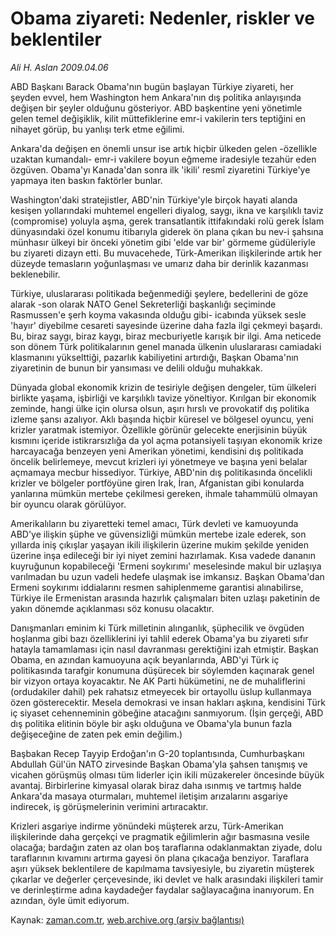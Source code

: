 # Obama ziyareti: Nedenler, riskler ve beklentiler

*Ali H. Aslan 2009.04.06*

<tr><td class="metin" colspan="2" style="padding-top: 20px; padding-left: 5px; padding-right: 10px;">ABD Başkanı Barack Obama'nın bugün başlayan Türkiye ziyareti, her şeyden evvel, hem Washington hem Ankara'nın dış politika anlayışında değişen bir şeyler olduğunu gösteriyor. ABD başkentine yeni yönetimle gelen temel değişiklik, kilit müttefiklerine emr-i vakilerin ters teptiğini en nihayet görüp, bu yanlışı terk etme eğilimi.</td></tr><tr><td class="metin" colspan="2" style="padding-top: 20px; padding-left: 5px; padding-right: 10px;"><p>Ankara'da değişen en önemli unsur ise artık hiçbir ülkeden gelen -özellikle uzaktan kumandalı- emr-i vakilere boyun eğmeme iradesiyle tezahür eden özgüven. Obama'yı Kanada'dan sonra ilk 'ikili' resmî ziyaretini Türkiye'ye yapmaya iten baskın faktörler bunlar.
<p> Washington'daki stratejistler, ABD'nin Türkiye'yle birçok hayati alanda kesişen yollarındaki muhtemel engelleri diyalog, saygı, ikna ve karşılıklı taviz (compromise) yoluyla aşma, gerek transatlantik ittifakındaki rolü gerek İslam dünyasındaki özel konumu itibarıyla giderek ön plana çıkan bu nev-i şahsına münhasır ülkeyi bir önceki yönetim gibi 'elde var bir' görmeme güdüleriyle bu ziyareti dizayn etti. Bu muvacehede, Türk-Amerikan ilişkilerinde artık her düzeyde temasların yoğunlaşması ve umarız daha bir derinlik kazanması beklenebilir. 
<p> Türkiye, uluslararası politikada beğenmediği şeylere, bedellerini de göze alarak -son olarak NATO Genel Sekreterliği başkanlığı seçiminde Rasmussen'e şerh koyma vakasında olduğu gibi- icabında yüksek sesle 'hayır' diyebilme cesareti sayesinde üzerine daha fazla ilgi çekmeyi başardı. Bu, biraz saygı, biraz kaygı, biraz mecburiyetle karışık bir ilgi. Ama neticede son dönem Türk politikalarının genel manada ülkenin uluslararası camiadaki klasmanını yükselttiği, pazarlık kabiliyetini artırdığı, Başkan Obama'nın ziyaretinin de bunun bir yansıması ve delili olduğu muhakkak.
<p> Dünyada global ekonomik krizin de tesiriyle değişen dengeler, tüm ülkeleri birlikte yaşama, işbirliği ve karşılıklı tavize yöneltiyor. Kırılgan bir ekonomik zeminde, hangi ülke için olursa olsun, aşırı hırslı ve provokatif dış politika izleme şansı azalıyor. Aklı başında hiçbir küresel ve bölgesel oyuncu, yeni krizler yaratmak istemiyor. Özellikle görünür gelecekte enerjisinin büyük kısmını içeride istikrarsızlığa da yol açma potansiyeli taşıyan ekonomik krize harcayacağa benzeyen yeni Amerikan yönetimi, kendisini dış politikada öncelik belirlemeye, mevcut krizleri iyi yönetmeye ve başına yeni belalar açmamaya mecbur hissediyor. Türkiye, ABD'nin dış politikasında öncelikli krizler ve bölgeler portföyüne giren Irak, İran, Afganistan gibi konularda yanlarına mümkün mertebe çekilmesi gereken, ihmale tahammülü olmayan bir oyuncu olarak görülüyor. 
<p> Amerikalıların bu ziyaretteki temel amacı, Türk devleti ve kamuoyunda ABD'ye ilişkin şüphe ve güvensizliği mümkün mertebe izale ederek, son yıllarda iniş çıkışlar yaşayan ikili ilişkilerin üzerine mukim şekilde yeniden üzerine inşa edileceği bir iyi niyet zemini hazırlamak. Kısa vadede dananın kuyruğunun kopabileceği 'Ermeni soykırımı' meselesinde makul bir uzlaşıya varılmadan bu uzun vadeli hedefe ulaşmak ise imkansız. Başkan Obama'dan Ermeni soykırımı iddialarını resmen sahiplenmeme garantisi alınabilirse, Türkiye ile Ermenistan arasında hazırlık çalışmaları biten uzlaşı paketinin de yakın dönemde açıklanması söz konusu olacaktır. 
<p> Danışmanları eminim ki Türk milletinin alınganlık, şüphecilik ve övgüden hoşlanma gibi bazı özelliklerini iyi tahlil ederek Obama'ya bu ziyareti sıfır hatayla tamamlaması için nasıl davranması gerektiğini izah etmiştir. Başkan Obama, en azından kamuoyuna açık beyanlarında, ABD'yi Türk iç politikasında tarafgir konumuna düşürecek bir söylemden kaçınarak genel bir vizyon ortaya koyacaktır. Ne AK Parti hükümetini, ne de muhaliflerini (ordudakiler dahil) pek rahatsız etmeyecek bir ortayollu üslup kullanmaya özen gösterecektir. Mesela demokrasi ve insan hakları aşkına, kendisini Türk iç siyaset cehenneminin göbeğine atacağını sanmıyorum. (İşin gerçeği, ABD dış politika elitinin böyle bir aşkı olduğuna ve Obama'yla bunun fazla değişeceğine de zaten pek emin değilim.)
<p> Başbakan Recep Tayyip Erdoğan'ın G-20 toplantısında, Cumhurbaşkanı Abdullah Gül'ün NATO zirvesinde Başkan Obama'yla şahsen tanışmış ve vicahen görüşmüş olması tüm liderler için ikili müzakereler öncesinde büyük avantaj. Birbirlerine kimyasal olarak biraz daha ısınmış ve tartmış halde Ankara'da masaya oturmaları, muhtemel iletişim arızalarını asgariye indirecek, iş görüşmelerinin verimini artıracaktır. 
<p> Krizleri asgariye indirme yönündeki müşterek arzu, Türk-Amerikan ilişkilerinde daha gerçekçi ve pragmatik eğilimlerin ağır basmasına vesile olacağa; bardağın zaten az olan boş taraflarına odaklanmaktan ziyade, dolu taraflarının kıvamını artırma gayesi ön plana çıkacağa benziyor. Taraflara aşırı yüksek beklentilere de kapılmama tavsiyesiyle, bu ziyaretin müşterek çıkarlar ve değerler çerçevesinde, iki devlet ve halk arasındaki ilişkileri tamir ve derinleştirme adına kaydadeğer faydalar sağlayacağına inanıyorum. En azından, öyle ümit ediyorum.<br/></p></p></p></p></p></p></p></p></td></tr>

Kaynak: [zaman.com.tr](http://zaman.com.tr/yazar.do?yazino=834229), [web.archive.org (arşiv bağlantısı)](http://web.archive.org/web/20090619162116/http://www.zaman.com.tr:80/yazar.do?yazino=834229)
